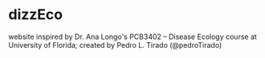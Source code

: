 # dizzEco
website inspired by Dr. Ana Longo's PCB3402 – Disease Ecology course at University of Florida;
created by Pedro L. Tirado (@pedroTirado)
